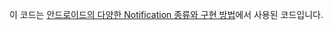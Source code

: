 이 코드는 [안드로이드의 다양한 Notification 종류와 구현 방법](https://codechacha.com/ko/notifications-in-android/)에서 사용된 코드입니다.
